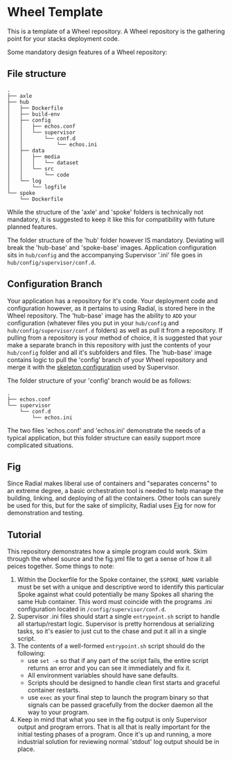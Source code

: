 # Wheel Template

This is a template of a Wheel repository. A Wheel repository is the gathering
point for your stacks deployment code.

Some mandatory design features of a Wheel repository:

## File structure

```
.
├── axle
├── hub
│   ├── Dockerfile
│   ├── build-env
│   ├── config
│   │   ├── echos.conf
│   │   └── supervisor
│   │       └── conf.d
│   │           └── echos.ini
│   ├── data
│   │   ├── media
│   │   │   └── dataset
│   │   └── src
│   │       └── code
│   └── log
│       └── logfile
└── spoke
    └── Dockerfile
```

While the structure of the 'axle' and 'spoke' folders is technically not
mandatory, it is suggested to keep it like this for compatibility with future
planned features. 

The folder structure of the 'hub' folder however IS mandatory. Deviating will
break the 'hub-base' and 'spoke-base' images. Application configuration sits in
`hub/config` and the accompanying Supervisor '.ini' file goes in
`hub/config/supervisor/conf.d`.

## Configuration Branch

Your application has a repository for it's code. Your deployment code and
configuration however, as it pertains to using Radial, is stored here in the
Wheel repository. The 'hub-base' image has the ability to `ADD` your
configuration (whatever files you put in your `hub/config` and
`hub/config/supervisor/conf.d` folders) as well as pull it from a repository. If
pulling from a repository is your method of choice, it is suggested that your
make a separate branch in this repository with just the contents of your
`hub/config` folder and all it's subfolders and files. The 'hub-base' image
contains logic to pull the 'config' branch of your Wheel repository and merge it
with the [skeleton configuration][config-supervisor] used by Supervisor.

The folder structure of your 'config' branch would be as follows:

```
.
├── echos.conf
└── supervisor
    └── conf.d
        └── echos.ini
```
The two files 'echos.conf' and 'echos.ini' demonstrate the needs of a typical
application, but this folder structure can easily support more complicated
situations.

[config-supervisor]: https://github.com/radial/config-supervisor

## Fig

Since Radial makes liberal use of containers and "separates concerns" to an
extreme degree, a basic orchestration tool is needed to help manage the
building, linking, and deploying of all the containers. Other tools can surely
be used for this, but for the sake of simplicity, Radial uses [Fig][fig] for now
for demonstration and testing.

[fig]: http://www.fig.sh

## Tutorial

This repository demonstrates how a simple program could work. Skim through the
wheel source and the fig.yml file to get a sense of how it all peices together.
Some things to note:

1. Within the Dockerfile for the Spoke container, the `$SPOKE_NAME` variable
   must be set with a unique and descriptive word to identify this particular
   Spoke against what could potentially be many Spokes all sharing the same Hub
   container. This word must coincide with the programs .ini configuration
   located in `/config/supervisor/conf.d`.
2. Supervisor .ini files should start a single `entrypoint.sh` script to handle
   all startup/restart logic. Supervisor is pretty horrendous at serializing tasks, so
   it's easier to just cut to the chase and put it all in a single script.
3. The contents of a well-formed `entrypoint.sh` script should do the following:
    - use `set -e` so that if any part of the script fails, the entire script
      returns an error and you can see it immediately and fix it.
    - All environment variables should have sane defaults.
    - Scripts should be designed to handle clean first starts and graceful
      container restarts.
    - use `exec` as your final step to launch the program binary so that signals
      can be passed gracefully from the docker daemon all the way to your
      program.
4. Keep in mind that what you see in the fig output is only Supervisor output
   and program errors. That is all that is really important for the initial
   testing phases of a program. Once it's up and running, a more industrial
   solution for reviewing normal 'stdout' log output should be in place.
